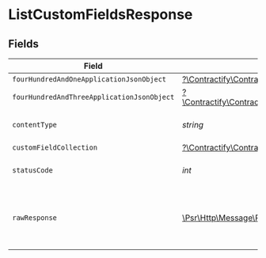 # ListCustomFieldsResponse


## Fields

| Field                                                                                                                                                          | Type                                                                                                                                                           | Required                                                                                                                                                       | Description                                                                                                                                                    |
| -------------------------------------------------------------------------------------------------------------------------------------------------------------- | -------------------------------------------------------------------------------------------------------------------------------------------------------------- | -------------------------------------------------------------------------------------------------------------------------------------------------------------- | -------------------------------------------------------------------------------------------------------------------------------------------------------------- |
| `fourHundredAndOneApplicationJsonObject`                                                                                                                       | [?\Contractify\ContractifyAPI\Models\Operations\ListCustomFieldsResponseBody](../../models/operations/ListCustomFieldsResponseBody.md)                         | :heavy_minus_sign:                                                                                                                                             | Unauthenticated                                                                                                                                                |
| `fourHundredAndThreeApplicationJsonObject`                                                                                                                     | [?\Contractify\ContractifyAPI\Models\Operations\ListCustomFieldsCustomFieldsResponseBody](../../models/operations/ListCustomFieldsCustomFieldsResponseBody.md) | :heavy_minus_sign:                                                                                                                                             | Forbidden                                                                                                                                                      |
| `contentType`                                                                                                                                                  | *string*                                                                                                                                                       | :heavy_check_mark:                                                                                                                                             | HTTP response content type for this operation                                                                                                                  |
| `customFieldCollection`                                                                                                                                        | [?\Contractify\ContractifyAPI\Models\Shared\CustomFieldCollection](../../models/shared/CustomFieldCollection.md)                                               | :heavy_minus_sign:                                                                                                                                             | OK                                                                                                                                                             |
| `statusCode`                                                                                                                                                   | *int*                                                                                                                                                          | :heavy_check_mark:                                                                                                                                             | HTTP response status code for this operation                                                                                                                   |
| `rawResponse`                                                                                                                                                  | [\Psr\Http\Message\ResponseInterface](https://www.php-fig.org/psr/psr-7/#33-psrhttpmessageresponseinterface)                                                   | :heavy_minus_sign:                                                                                                                                             | Raw HTTP response; suitable for custom response parsing                                                                                                        |